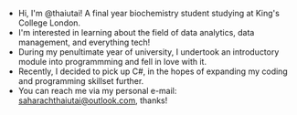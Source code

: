 - Hi, I'm @thaiutai! A final year biochemistry student studying at King's College London.
- I'm interested in learning about the field of data analytics, data management, and everything tech!
- During my penultimate year of university, I undertook an introductory module into programmming and fell in love with it.
- Recently, I decided to pick up C#, in the hopes of expanding my coding and programming skillset further.
- You can reach me via my personal e-mail: saharachthaiutai@outlook.com, thanks!
